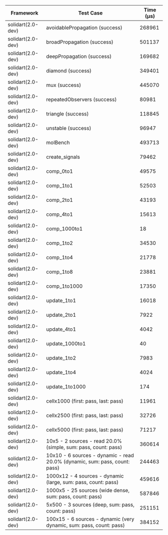 | Framework | Test Case | Time (μs) |
| --- | --- | --- |
| solidart(2.0-dev) | avoidablePropagation (success) | 268961 |
| solidart(2.0-dev) | broadPropagation (success) | 501137 |
| solidart(2.0-dev) | deepPropagation (success) | 169682 |
| solidart(2.0-dev) | diamond (success) | 349401 |
| solidart(2.0-dev) | mux (success) | 445070 |
| solidart(2.0-dev) | repeatedObservers (success) | 80981 |
| solidart(2.0-dev) | triangle (success) | 118845 |
| solidart(2.0-dev) | unstable (success) | 96947 |
| solidart(2.0-dev) | molBench | 493713 |
| solidart(2.0-dev) | create_signals | 79462 |
| solidart(2.0-dev) | comp_0to1 | 49575 |
| solidart(2.0-dev) | comp_1to1 | 52503 |
| solidart(2.0-dev) | comp_2to1 | 43193 |
| solidart(2.0-dev) | comp_4to1 | 15613 |
| solidart(2.0-dev) | comp_1000to1 | 18 |
| solidart(2.0-dev) | comp_1to2 | 34530 |
| solidart(2.0-dev) | comp_1to4 | 21778 |
| solidart(2.0-dev) | comp_1to8 | 23881 |
| solidart(2.0-dev) | comp_1to1000 | 17350 |
| solidart(2.0-dev) | update_1to1 | 16018 |
| solidart(2.0-dev) | update_2to1 | 7922 |
| solidart(2.0-dev) | update_4to1 | 4042 |
| solidart(2.0-dev) | update_1000to1 | 40 |
| solidart(2.0-dev) | update_1to2 | 7983 |
| solidart(2.0-dev) | update_1to4 | 4024 |
| solidart(2.0-dev) | update_1to1000 | 174 |
| solidart(2.0-dev) | cellx1000 (first: pass, last: pass) | 11961 |
| solidart(2.0-dev) | cellx2500 (first: pass, last: pass) | 32726 |
| solidart(2.0-dev) | cellx5000 (first: pass, last: pass) | 71217 |
| solidart(2.0-dev) | 10x5 - 2 sources - read 20.0% (simple, sum: pass, count: pass) | 360614 |
| solidart(2.0-dev) | 10x10 - 6 sources - dynamic - read 20.0% (dynamic, sum: pass, count: pass) | 244463 |
| solidart(2.0-dev) | 1000x12 - 4 sources - dynamic (large, sum: pass, count: pass) | 459616 |
| solidart(2.0-dev) | 1000x5 - 25 sources (wide dense, sum: pass, count: pass) | 587846 |
| solidart(2.0-dev) | 5x500 - 3 sources (deep, sum: pass, count: pass) | 251151 |
| solidart(2.0-dev) | 100x15 - 6 sources - dynamic (very dynamic, sum: pass, count: pass) | 384152 |
